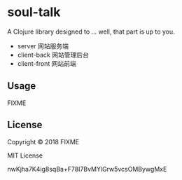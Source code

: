 # soul-talk

A Clojure library designed to ... well, that part is up to you.

* server 网站服务端
* client-back 网站管理后台
* client-front 网站前端

## Usage

FIXME

## License

Copyright © 2018 FIXME

MIT License

nwKjha7K4ig8sqBa+F78I7BvMYlGrw5vcsOMBywgMxE